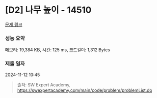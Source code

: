 # [D2] 나무 높이 - 14510 

[문제 링크](https://swexpertacademy.com/main/code/problem/problemDetail.do?contestProbId=AYFofW8qpXYDFAR4) 

### 성능 요약

메모리: 19,384 KB, 시간: 125 ms, 코드길이: 1,312 Bytes

### 제출 일자

2024-11-12 10:45



> 출처: SW Expert Academy, https://swexpertacademy.com/main/code/problem/problemList.do